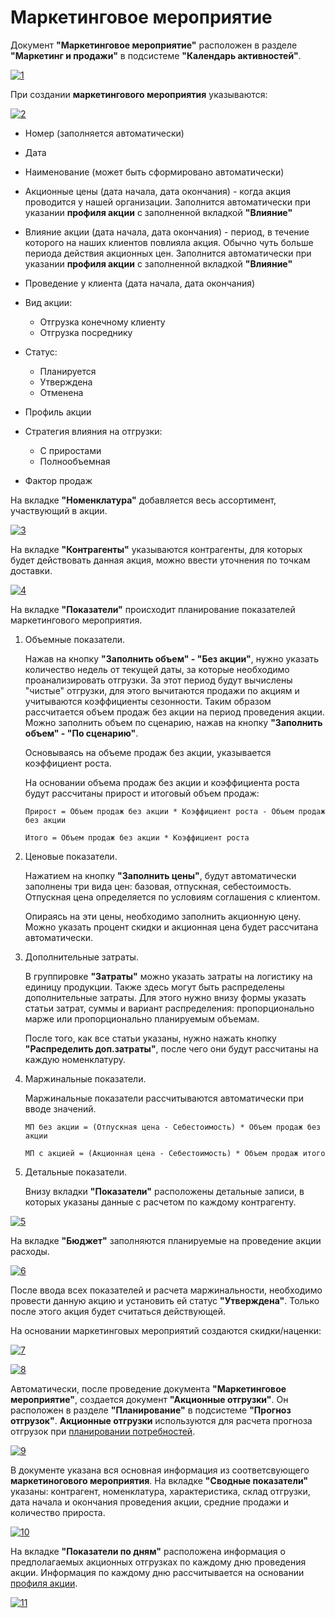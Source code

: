 # Маркетинговое мероприятие

Документ **"Маркетинговое мероприятие"** расположен в разделе **"Маркетинг и продажи"** в подсистеме **"Календарь активностей"**.

[![1][1]][1]

При создании **маркетингового мероприятия** указываются:

[![2][2]][2]

- Номер (заполняется автоматически)
- Дата
- Наименование (может быть сформировано автоматически)
- Акционные цены (дата начала, дата окончания) - когда акция проводится у нашей организации. Заполнится автоматически при указании **профиля акции** с заполненной вкладкой **"Влияние"**
- Влияние акции (дата начала, дата окончания) - период, в течение которого на наших клиентов повлияла акция. Обычно чуть больше периода действия акционных цен. Заполнится автоматически при указании **профиля акции** с заполненной вкладкой **"Влияние"**
- Проведение у клиента (дата начала, дата окончания)
- Вид акции:

    - Отгрузка конечному клиенту
    - Отгрузка посреднику

- Статус:

    - Планируется
    - Утверждена
    - Отменена

- Профиль акции
- Стратегия влияния на отгрузки:

    - С приростами
    - Полнообъемная

- Фактор продаж



На вкладке **"Номенклатура"** добавляется весь ассортимент, участвующий в акции.

[![3][3]][3]

На вкладке **"Контрагенты"** указываются контрагенты, для которых будет действовать данная акция, можно ввести уточнения по точкам доставки.

[![4][4]][4]

На вкладке **"Показатели"** происходит планирование показателей маркетингового мероприятия.

1. Объемные показатели.

    Нажав на кнопку **"Заполнить объем" - "Без акции"**, нужно указать количество недель от текущей даты, за которые необходимо проанализировать отгрузки. За этот период будут вычислены "чистые" отгрузки, для этого вычитаются продажи по акциям и учитываются коэффициенты сезонности. Таким образом рассчитается объем продаж без акции на период проведения акции. Можно заполнить объем по сценарию, нажав на кнопку **"Заполнить объем" - "По сценарию"**.

    Основываясь на объеме продаж без акции, указывается коэффициент роста.

    На основании объема продаж без акции и коэффициента роста будут рассчитаны прирост и итоговый объем продаж:

    `Прирост = Объем продаж без акции * Коэффициент роста - Объем продаж без акции`

    `Итого = Объем продаж без акции * Коэффициент роста`

2. Ценовые показатели.

    Нажатием на кнопку **"Заполнить цены"**, будут автоматически заполнены три вида цен: базовая, отпускная, себестоимость. Отпускная цена определяется по условиям соглашения с клиентом.

    Опираясь на эти цены, необходимо заполнить акционную цену. Можно указать процент скидки и акционная цена будет рассчитана автоматически.

3. Дополнительные затраты.

    В группировке **"Затраты"** можно указать затраты на логистику на единицу продукции. Также здесь могут быть распределены дополнительные затраты. Для этого нужно внизу формы указать статьи затрат, суммы и вариант распределения: пропорционально марже или пропорционально планируемым объемам.

    После того, как все статьи указаны, нужно нажать кнопку **"Распределить доп.затраты"**, после чего они будут рассчитаны на каждую номенклатуру.

4. Маржинальные показатели.

    Маржинальные показатели рассчитываются автоматически при вводе значений.

    `МП без акции = (Отпускная цена - Себестоимость) * Объем продаж без акции`

    `МП с акцией = (Акционная цена - Себестоимость) * Объем продаж итого`

5. Детальные показатели.

    Внизу вкладки **"Показатели"** расположены детальные записи, в которых указаны  данные с расчетом по каждому контрагенту.

[![5][5]][5]

На вкладке **"Бюджет"** заполняются планируемые на проведение акции расходы.

[![6][6]][6]

После ввода всех показателей и расчета маржинальности, необходимо провести данную акцию и установить ей статус **"Утверждена"**. Только после этого акция будет считаться действующей.

На основании маркетинговых мероприятий создаются скидки/наценки:

[![7][7]][7]

[![8][8]][8]

Автоматически, после проведение документа **"Маркетинговое мероприятие"**, создается документ **"Акционные отгрузки"**. Он расположен в разделе **"Планирование"** в подсистеме **"Прогноз отгрузок"**. **Акционные отгрузки** используются для расчета прогноза отгрузок при [планировании потребностей](../SCP/ShipmentRequirementsPlanning/NeedsPlanning.md).


[![9][9]][9]

В документе указана вся основная информация из соответсвующего **маркетиногового мероприятия**. На вкладке **"Сводные показатели"** указаны: контрагент, номенклатура, характеристика, склад отгрузки, дата начала и окончания проведения акции, средние продажи и количество прироста.

[![10][10]][10]

На вкладке **"Показатели по дням"** расположена информация о предполагаемых акционных отгрузках по каждому дню проведения акции. Информация по каждому дню расcчитывается на основании [профиля акции](../Marketing/MarketingEventProfiles.md). 

[![11][11]][11]


[1]: MarketingEvent.assets/1.png
[2]: MarketingEvent.assets/2.png
[3]: MarketingEvent.assets/3.png
[4]: MarketingEvent.assets/4.png
[5]: MarketingEvent.assets/5.png
[6]: MarketingEvent.assets/6.png
[7]: MarketingEvent.assets/7.png
[8]: MarketingEvent.assets/8.png
[9]: MarketingEvent.assets/9.png
[10]: MarketingEvent.assets/10.png
[11]: MarketingEvent.assets/11.png